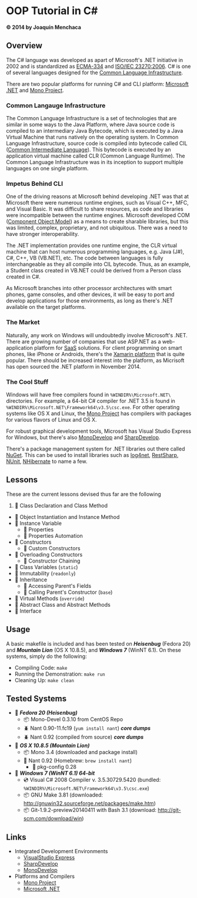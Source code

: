 # OOP Tutorial in C#
**© 2014 by Joaquín Menchaca**

## Overview

The C# language was developed as apart of Microsoft's .NET initiative in 2002 and is standardized as [ECMA-334](http://www.ecma-international.org/publications/files/ECMA-ST/Ecma-334.pdf) and [ISO/IEC 23270:2006](http://standards.iso.org/ittf/PubliclyAvailableStandards/c042926_ISO_IEC_23270_2006(E).zip).  C# is one of several languages designed for the [Common Language Infrastructure](http://en.wikipedia.org/wiki/Common_Language_Infrastructure).

There are two popular platforms for running C# and CLI platform: [Microsoft .NET](http://www.microsoft.com/net) and [Mono Project](http://www.mono-project.com/).

### Common Langauge Infrastructure

The Common Language Infrastructure is a set of technologies that are similar in some ways to the Java Platform, where Java source code is compiled to an intermediary Java Bytecode, which is executed by a Java Virtual Machine that runs natively on the operating system.  In Common Language Infrastructure, source code is compiled into bytecode called CIL ([Common Intermediate Language](http://en.wikipedia.org/wiki/Common_Intermediate_Language)).  This bytecode is executed by an application virtual machine called CLR (Common Language Runtime).  The Common Language Infrastructure was in its inception to support multiple languages on one single platform.

### Impetus Behind CLI

One of the driving reasons at Microsoft behind developing .NET was that at Microsoft there were numerous runtime engines, such as Visual C++, MFC, and Visual Basic.  It was difficult to share resources, as code and libraries were incompatible between the runtime engines.  Microsoft developed COM ([Component Object Model](http://en.wikipedia.org/wiki/Component_Object_Model)) as a means to create sharable libraries, but this was limited, complex, proprietary, and not ubiquitous.  There was a need to have stronger interoperability.

The .NET implementation provides one runtime engine, the CLR virtual machine that can host numerous programming languages, e.g. Java (J#), C#, C++, VB (VB.NET), etc.  The code between languages is fully interchangeable as they all compile into CIL bytecode.  Thus, as an example, a Student class created in VB.NET could be derived from a Person class created in C#.

As Microsoft branches into other processor architectures with smart phones, game consoles, and other devices, it will be easy to port and develop applications for those environments, as long as there's .NET available on the target platforms.

### The Market

Naturally, any work on Windows will undoubtedly involve Microsoft's .NET.  There are growing number of companies that use ASP.NET as a web-application platform for [SaaS](http://en.wikipedia.org/wiki/Software_as_a_service) solutions.  For client programming on smart phones, like iPhone or Androids, there's the [Xamarin platform](http://xamarin.com/platform) that is quite popular.  There should be increased interest into the platform, as Micrisoft has open sourced the .NET platform in November 2014.

### The Cool Stuff

Windows will have free compilers found in `%WINDIR%\Microsoft.NET\` directories.  For example, a 64-bit C# compiler for .NET 3.5 is found in `%WINDIR%\Microsoft.NET\Framework64\v3.5\csc.exe`.  For other operating systems like OS X and Linux, the [Mono Project](http://www.mono-project.com/) has compilers with packages for various flavors of Linux and OS X.

For robust graphical development tools, Microsoft has Visual Studio Express for Windows, but there's also [MonoDevelop](http://www.monodevelop.com/) and [SharpDevelop](http://www.icsharpcode.net/OpenSource/SD/Default.aspx).

There's a package management system for .NET libraries out there called [NuGet](https://www.nuget.org/).  This can be used to install libraries such as [log4net](https://www.nuget.org/packages/log4net/), [RestSharp](https://www.nuget.org/packages/RestSharp/), [NUnit](https://www.nuget.org/packages/NUnit), [NHibernate](https://www.nuget.org/packages/NHibernate/) to name a few.

## Lessons

These are the current lessons devised thus far are the following

 1. :green_book: Class Declaration and Class Method
 *  :green_book: Object Instantiation and Instance Method
 * :green_book: Instance Variable
    * :page_facing_up: Properties
    * :page_facing_up: Properties Automation
 * :green_book: Constructors
    * :page_facing_up: Custom Constructors
 * :green_book: Overloading Constructors
    * :page_facing_up: Constructor Chaining
 * :green_book: Class Variables (`static`)
 * :green_book: Immutability (`readonly`)
 * :green_book: Inheritance
    * :page_facing_up: Accessing Parent's Fields
    * :page_facing_up: Calling Parent's Constructor (`base`)
 * :green_book: Virtual Methods (`override`)
 * :green_book: Abstract Class and Abstract Methods
 * :green_book: Interface

## Usage

A basic makefile is included and has been tested on ***Heisenbug*** (Fedora 20) and ***Mountain Lion*** (OS X 10.8.5), and ***Windows 7*** (WinNT 6.1).  On these systems, simply do the following:

* Compiling Code: `make`
* Running the Demonstration: `make run`
* Cleaning Up: `make clean`

## Tested Systems

* :dvd: _**Fedora 20 (Heisenbug)**_
  * :package: Mono-Devel 0.3.10 from CentOS Repo
  * :beetle: Nant 0.90-11.fc19 (`yum install nant`) ***core dumps***
  * :beetle: Nant 0.92 (compiled from source) ***core dumps***
* :dvd: _**OS X 10.8.5 (Mountain Lion)**_
  * :package: Mono 3.4 (downloaded and package install)
  * :beer: Nant 0.92 (Homebrew: `brew install nant`)
    * :beer: pkg-config 0.28
* :dvd: _**Windows 7 (WinNT 6.1) 64-bit**_
  * :cd: Visual C# 2008 Compiler v. 3.5.30729.5420 (bundled: `%WINDIR%\Microsoft.NET\Framework64\v3.5\csc.exe`)
  * :package: GNU Make 3.81 (downloaded: http://gnuwin32.sourceforge.net/packages/make.htm)
  * :package: Git-1.9.2-preview20140411 with Bash 3.1 (download: http://git-scm.com/download/win)

## Links

* Integrated Development Environments
  * [VisualStudio Express](go.microsoft.com/fwlink/?linkid=244366)
  * [SharpDevelop](http://www.icsharpcode.net/OpenSource/SD/Default.aspx)
  * [MonoDevelop](http://www.monodevelop.com/)
* Platforms and Compilers
  * [Mono Project](http://www.mono-project.com/)  
  * [Microsoft .NET](http://www.microsoft.com/net)
